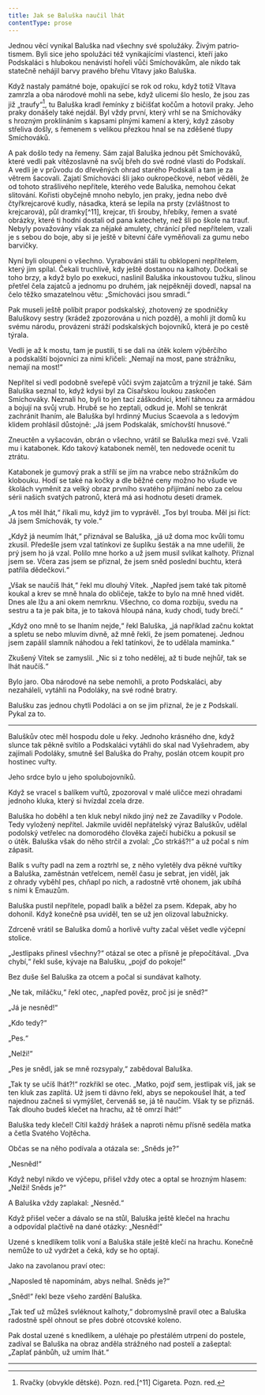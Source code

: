 ```yaml
---
title: Jak se Baluška naučil lhát
contentType: prose
---
```


<section>

Jednou věcí vynikal Baluška nad všechny své spolužáky. Živým patrio­tismem. Byli sice jeho spolužáci též vynikajícími vlastenci, kteří jako Podskaláci s hlubokou nenávistí hořeli vůči Smíchovákům, ale nikdo tak statečně nehájil barvy pravého břehu Vltavy jako Baluška.

Když nastaly památné boje, opakující se rok od roku, když totiž Vltava zamrzla a oba národové mohli na sebe, když ulicemi šlo heslo, že jsou zas již „traufy“[^10], tu Baluška kradl řemínky z bičišťat kočům a hotovil praky. Jeho praky donášely také nejdál. Byl vždy první, který vrhl se na Smíchováky s hrozným proklínáním s kapsami plnými kamení a který, když zásoby střeliva došly, s řemenem s velikou přezkou hnal se na zděšené tlupy Smíchováků.

A pak došlo tedy na řemeny. Sám zajal Baluška jednou pět Smíchováků, které vedli pak vítězoslavně na svůj břeh do své rodné vlasti do Podskalí. A vedli je v průvodu do dřevěných ohrad starého Podskalí a tam je za větrem šacovali. Zajatí Smíchováci šli jako oukro­pečkové, neboť věděli, že od tohoto strašlivého nepřítele, kterého vede Baluška, nemohou čekat slitování. Kořisti obyčejně mnoho nebylo, jen praky, jedna nebo dvě čtyřkrejcarové kudly, násadka, která se lepila na prsty (zvláštnost to krejcarová), půl dramky[^11], krejcar, tři šrouby, hřebíky, řemen a svaté obrázky, které ti hodní dostali od pana katechety, než šli po škole na trauf. Nebyly považovány však za nějaké amulety, chránící před nepřítelem, vzali je s sebou do boje, aby si je ještě v bitevní čáře vyměňovali za gumu nebo barvičky.

Nyní byli oloupeni o všechno. Vyrabováni stáli tu obklopeni nepřítelem, který jim spílal. Čekali truchlivě, kdy ještě dostanou na kalhoty. Dočkali se toho brzy, a když bylo po exekuci, naslinil Baluška inkoustovou tužku, slinou přetřel čela zajatců a jednomu po druhém, jak nejpěkněji dovedl, napsal na čelo těžko smazatelnou větu: „Smíchováci jsou smradi.“

Pak museli ještě políbit prapor podskalský, zhotovený ze spodničky Baluškovy sestry (krádež zpozorována u nich pozdě), a mohli jít domů ku svému národu, provázeni stráží podskalských bojovníků, která je po cestě týrala.

Vedli je až k mostu, tam je pustili, ti se dali na útěk kolem výběrčího a podskalští bojovníci za nimi křičeli: „Nemají na most, pane strážníku, nemají na most!“

Nepřítel si vedl podobně sveřepě vůči svým zajatcům a trýznil je také. Sám Baluška seznal to, když kdysi byl za Císařskou loukou zaskočen Smíchováky. Neznali ho, byli to jen tací záškodníci, kteří táhnou za armádou a bojují na svůj vrub. Hrubě se ho zeptali, odkud je. Mohl se tenkrát zachránit lhaním, ale Baluška byl hrdinný Mucius Scaevola a s ledovým klidem prohlásil důstojně: „Já jsem Podskalák, smíchovští hnusové.“

Zneuctěn a vyšacován, obrán o všechno, vrátil se Baluška mezi své. Vzali mu i katabonek. Kdo takový katabonek neměl, ten nedovede ocenit tu ztrátu.

Katabonek je gumový prak a střílí se jím na vrabce nebo strážníkům do klobouku. Hodí se také na kočky a dle běžné ceny možno ho všude ve školách vyměnit za velký obraz prvního svatého přijímání nebo za celou sérii našich svatých patronů, která má asi hodnotu deseti dramek.

„A tos měl lhát,“ říkali mu, když jim to vyprávěl. „Tos byl trouba. Měl jsi říct: Já jsem Smíchovák, ty vole.“

„Když já neumím lhát,“ přiznával se Baluška, „já už doma moc kvůli tomu zkusil. Předešle jsem vzal tatínkovi ze šuplíku šesták a na mne udeřili, že prý jsem ho já vzal. Polilo mne horko a už jsem musil svlíkat kalhoty. Přiznal jsem se. Včera zas jsem se přiznal, že jsem sněd poslední buchtu, která patřila dědečkovi.“

„Však se naučíš lhát,“ řekl mu dlouhý Vítek. „Napřed jsem také tak pitomě koukal a krev se mně hnala do obličeje, takže to bylo na mně hned vidět. Dnes ale lžu a ani okem nemrknu. Všechno, co doma rozbiju, svedu na sestru a ta je pak bita, je to taková hloupá nána, kudy chodí, tudy brečí.“

„Když ono mně to se lhaním nejde,“ řekl Baluška, „já například začnu koktat a spletu se nebo mluvím divně, až mně řekli, že jsem pomatenej. Jednou jsem zapálil slamník náhodou a řekl tatínkovi, že to udělala maminka.“

Zkušený Vítek se zamyslil. „Nic si z toho nedělej, až ti bude nejhůř, tak se lhát naučíš.“

Bylo jaro. Oba národové na sebe nemohli, a proto Podskaláci, aby nezaháleli, vytáhli na Podoláky, na své rodné bratry.

Balušku zas jednou chytli Podoláci a on se jim přiznal, že je z Pod­skalí. Pykal za to.

* * *

Baluškův otec měl hospodu dole u řeky. Jednoho krásného dne, když slunce tak pěkně svítilo a Podskaláci vytáhli do skal nad Vyšehradem, aby zajímali Podoláky, smutně šel Baluška do Prahy, poslán otcem koupit pro hostinec vuřty.

Jeho srdce bylo u jeho spolubojovníků.

Když se vracel s balíkem vuřtů, zpozoroval v malé uličce mezi ohradami jednoho kluka, který si hvízdal zcela drze.

Baluška ho doběhl a ten kluk nebyl nikdo jiný než ze Zavadilky v Podole. Tedy vyložený nepřítel. Jakmile uviděl nepřátelský výraz Baluškův, udělal podolský vetřelec na domorodého člověka zaječí hubičku a pokusil se o útěk. Baluška však do něho strčil a zvolal: „Co strkáš?!“ a už počal s ním zápasit.

Balík s vuřty padl na zem a roztrhl se, z něho vyletěly dva pěkné vuřtíky a Baluška, zaměstnán vetřelcem, neměl času je sebrat, jen viděl, jak z ohrady vyběhl pes, chňapl po nich, a radostně vrtě ohonem, jak ubíhá s nimi k Emauzům.

Baluška pustil nepřítele, popadl balík a běžel za psem. Kdepak, aby ho dohonil. Když konečně psa uviděl, ten se už jen olizoval labužnicky.

Zdrceně vrátil se Baluška domů a horlivě vuřty začal věšet vedle výčepní stolice.

„Jestlipaks přinesl všechny?“ otázal se otec a přísně je přepočítával. „Dva chybí,“ řekl suše, kývaje na Balušku, „pojď do pokoje!“

Bez duše šel Baluška za otcem a počal si sundávat kalhoty.

„Ne tak, miláčku,“ řekl otec, „napřed pověz, proč jsi je sněd?“

„Já je nesněd!“

„Kdo tedy?“

„Pes.“

„Nelži!“

„Pes je snědl, jak se mně rozsypaly,“ zabědoval Baluška.

„Tak ty se učíš lhát?!“ rozkřikl se otec. „Matko, pojď sem, jestli­pak víš, jak se ten kluk zas zaplítá. Už jsem ti dávno řekl, abys se nepokoušel lhát, a teď najednou začneš si vymýšlet, červenáš se, já tě naučím. Však ty se přiznáš. Tak dlouho budeš klečet na hrachu, až tě omrzí lhát!“

Baluška tedy klečel! Cítil každý hrášek a naproti němu přísně seděla matka a četla Svatého Vojtěcha.

Občas se na něho podívala a otázala se: „Sněds je?“

„Nesněd!“

Když nebyl nikdo ve výčepu, přišel vždy otec a optal se hrozným hlasem: „Nelži! Sněds je?“

A Baluška vždy zaplakal: „Nesněd.“

Když přišel večer a dávalo se na stůl, Baluška ještě klečel na hrachu a odpovídal plačtivě na dané otázky: „Nesněd!“

Uzené s knedlíkem tolik voní a Baluška stále ještě klečí na hrachu. Konečně nemůže to už vydržet a čeká, kdy se ho optají.

Jako na zavolanou praví otec:

„Naposled tě napomínám, abys nelhal. Sněds je?“

„Sněd!“ řekl beze všeho zardění Baluška.

„Tak teď už můžeš svléknout kalhoty,“ dobromyslně pravil otec a Baluška radostně spěl ohnout se přes dobré otcovské koleno.

Pak dostal uzené s knedlíkem, a uléhaje po přestálém utrpení do postele, zadíval se Baluška na obraz anděla strážného nad postelí a zašeptal: „Zaplať pánbůh, už umím lhát.“

* * *
[^10]: Rvačky (obvykle dětské). Pozn. red.[^11] Cigareta. Pozn. red.
</section>
